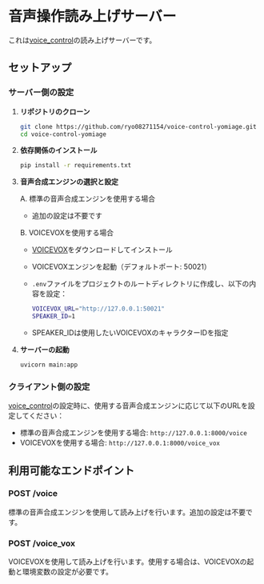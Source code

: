 # 音声操作読み上げサーバー

これは[voice_control](https://github.com/ryo08271154/voice_control)の読み上げサーバーです。

## セットアップ

### サーバー側の設定

1. **リポジトリのクローン**

   ```bash
   git clone https://github.com/ryo08271154/voice-control-yomiage.git
   cd voice-control-yomiage
   ```

2. **依存関係のインストール**

   ```bash
   pip install -r requirements.txt
   ```

3. **音声合成エンジンの選択と設定**

   A. 標準の音声合成エンジンを使用する場合
   - 追加の設定は不要です

   B. VOICEVOXを使用する場合
   - [VOICEVOX](https://voicevox.hiroshiba.jp/)をダウンロードしてインストール
   - VOICEVOXエンジンを起動（デフォルトポート: 50021）
   - `.env`ファイルをプロジェクトのルートディレクトリに作成し、以下の内容を設定：

     ```bash
     VOICEVOX_URL="http://127.0.0.1:50021"
     SPEAKER_ID=1
     ```

   - SPEAKER_IDは使用したいVOICEVOXのキャラクターIDを指定

4. **サーバーの起動**

   ```bash
   uvicorn main:app
   ```

### クライアント側の設定

[voice_control](https://github.com/ryo08271154/voice_control)の設定時に、使用する音声合成エンジンに応じて以下のURLを設定してください：

- 標準の音声合成エンジンを使用する場合: `http://127.0.0.1:8000/voice`
- VOICEVOXを使用する場合: `http://127.0.0.1:8000/voice_vox`

## 利用可能なエンドポイント

### POST /voice

標準の音声合成エンジンを使用して読み上げを行います。追加の設定は不要です。

### POST /voice_vox

VOICEVOXを使用して読み上げを行います。使用する場合は、VOICEVOXの起動と環境変数の設定が必要です。
